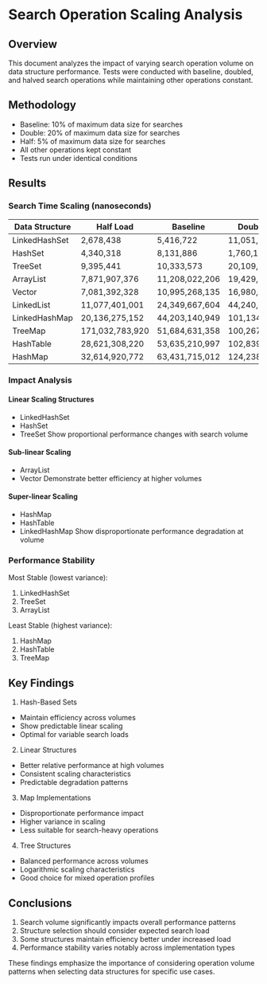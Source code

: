 # Search Operation Scaling Analysis

## Overview

This document analyzes the impact of varying search operation volume on data structure performance. Tests were conducted with baseline, doubled, and halved search operations while maintaining other operations constant.

## Methodology

- Baseline: 10% of maximum data size for searches
- Double: 20% of maximum data size for searches
- Half: 5% of maximum data size for searches
- All other operations kept constant
- Tests run under identical conditions

## Results

### Search Time Scaling (nanoseconds)

| Data Structure | Half Load       | Baseline       | Double Load     |
| -------------- | --------------- | -------------- | --------------- |
| LinkedHashSet  | 2,678,438       | 5,416,722      | 11,051,545      |
| HashSet        | 4,340,318       | 8,131,886      | 1,760,111,431   |
| TreeSet        | 9,395,441       | 10,333,573     | 20,109,748      |
| ArrayList      | 7,871,907,376   | 11,208,022,206 | 19,429,549,218  |
| Vector         | 7,081,392,328   | 10,995,268,135 | 16,980,427,290  |
| LinkedList     | 11,077,401,001  | 24,349,667,604 | 44,240,669,470  |
| LinkedHashMap  | 20,136,275,152  | 44,203,140,949 | 101,134,522,548 |
| TreeMap        | 171,032,783,920 | 51,684,631,358 | 100,267,216,588 |
| HashTable      | 28,621,308,220  | 53,635,210,997 | 102,839,623,073 |
| HashMap        | 32,614,920,772  | 63,431,715,012 | 124,238,589,175 |

### Impact Analysis

#### Linear Scaling Structures

- LinkedHashSet
- HashSet
- TreeSet
  Show proportional performance changes with search volume

#### Sub-linear Scaling

- ArrayList
- Vector
  Demonstrate better efficiency at higher volumes

#### Super-linear Scaling

- HashMap
- HashTable
- LinkedHashMap
  Show disproportionate performance degradation at volume

### Performance Stability

Most Stable (lowest variance):

1. LinkedHashSet
2. TreeSet
3. ArrayList

Least Stable (highest variance):

1. HashMap
2. HashTable
3. TreeMap

## Key Findings

1. Hash-Based Sets

- Maintain efficiency across volumes
- Show predictable linear scaling
- Optimal for variable search loads

2. Linear Structures

- Better relative performance at high volumes
- Consistent scaling characteristics
- Predictable degradation patterns

3. Map Implementations

- Disproportionate performance impact
- Higher variance in scaling
- Less suitable for search-heavy operations

4. Tree Structures

- Balanced performance across volumes
- Logarithmic scaling characteristics
- Good choice for mixed operation profiles

## Conclusions

1. Search volume significantly impacts overall performance patterns
2. Structure selection should consider expected search load
3. Some structures maintain efficiency better under increased load
4. Performance stability varies notably across implementation types

These findings emphasize the importance of considering operation volume patterns when selecting data structures for specific use cases.
